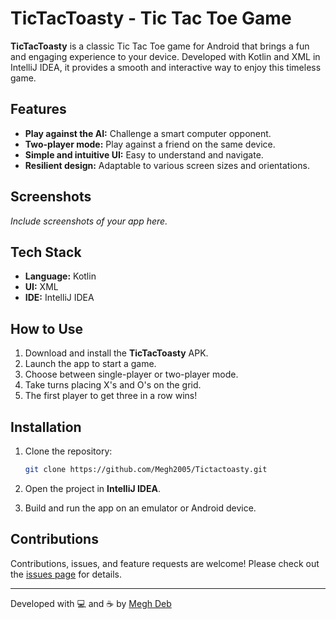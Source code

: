# TicTacToasty - Tic Tac Toe Game

**TicTacToasty** is a classic Tic Tac Toe game for Android that brings a fun and engaging experience to your device. Developed with Kotlin and XML in IntelliJ IDEA, it provides a smooth and interactive way to enjoy this timeless game.

## Features

- **Play against the AI:** Challenge a smart computer opponent.
- **Two-player mode:** Play against a friend on the same device.
- **Simple and intuitive UI:** Easy to understand and navigate.
- **Resilient design:** Adaptable to various screen sizes and orientations.

## Screenshots

_Include screenshots of your app here._

## Tech Stack

- **Language:** Kotlin
- **UI:** XML
- **IDE:** IntelliJ IDEA

## How to Use

1. Download and install the **TicTacToasty** APK.
2. Launch the app to start a game.
3. Choose between single-player or two-player mode.
4. Take turns placing X's and O's on the grid.
5. The first player to get three in a row wins!

## Installation

1. Clone the repository:
    ```bash
    git clone https://github.com/Megh2005/Tictactoasty.git
    ```

2. Open the project in **IntelliJ IDEA**.

3. Build and run the app on an emulator or Android device.

## Contributions

Contributions, issues, and feature requests are welcome! Please check out the [issues page](https://github.com/Megh2005/tictactoasty/issues) for details.

---

Developed with 💻 and ☕ by [Megh Deb](https://github.com/Megh2005)

